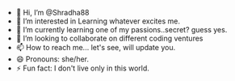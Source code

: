 - 👋 Hi, I’m @Shradha88
- 👀 I’m interested in Learning whatever excites me.
- 🌱 I’m currently learning one of my passions..secret? guess yes.
- 💞️ I’m looking to collaborate on different coding ventures
- 📫 How to reach me... let's see, will update you.
- 😄 Pronouns: she/her.
- ⚡ Fun fact: I don't live only in this world.

<!---
Shradha88/Shradha88 is a ✨ special ✨ repository because its `README.md` (this file) appears on your GitHub profile.
You can click the Preview link to take a look at your changes.
--->
